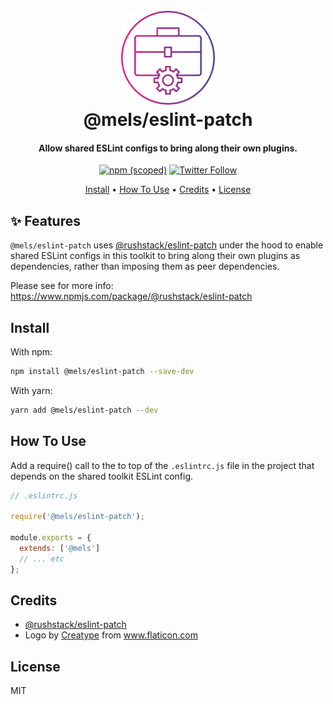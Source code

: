 <h1 align="center">
  <br>
  <img src="https://github.com/melanieseltzer/toolkit/blob/eslint-patch/assets/toolkit.png?raw=true" alt="Toolkit" width="150">
  <br>
  @mels/eslint-patch
  <br>
</h1>

<h4 align="center">Allow shared ESLint configs to bring along their own plugins.</h4>

<p align="center">
  <a href="https://www.npmjs.com/package/@mels/eslint-patch"><img alt="npm (scoped)" src="https://img.shields.io/npm/v/mels/eslint-patch"></a>
  <a href="https://twitter.com/melanieseltzer"><img alt="Twitter Follow" src="https://img.shields.io/twitter/follow/melanieseltzer?style=social"></a>
</p>

<p align="center">
  <a href="#install">Install</a> •
  <a href="#how-to-use">How To Use</a> •
  <a href="#credits">Credits</a> •
  <a href="#license">License</a>
</p>

## ✨ Features

`@mels/eslint-patch` uses [@rushstack/eslint-patch](https://github.com/microsoft/rushstack/tree/master/stack/eslint-patch) under the hood to enable shared ESLint configs in this toolkit to bring along their own plugins as dependencies, rather than imposing them as peer dependencies.

Please see for more info: https://www.npmjs.com/package/@rushstack/eslint-patch

## Install

With npm:

```bash
npm install @mels/eslint-patch --save-dev
```

With yarn:

```bash
yarn add @mels/eslint-patch --dev
```

## How To Use

Add a require() call to the to top of the `.eslintrc.js` file in the project that depends on the shared toolkit ESLint config.

```js
// .eslintrc.js

require('@mels/eslint-patch');

module.exports = {
  extends: ['@mels']
  // ... etc
};
```

## Credits

- [@rushstack/eslint-patch](https://www.npmjs.com/package/@rushstack/eslint-patch)
- Logo by <a href="https://www.flaticon.com/authors/creatype" title="Creatype">Creatype</a> from <a href="https://www.flaticon.com/" title="Flaticon">www.flaticon.com</a>

## License

MIT

